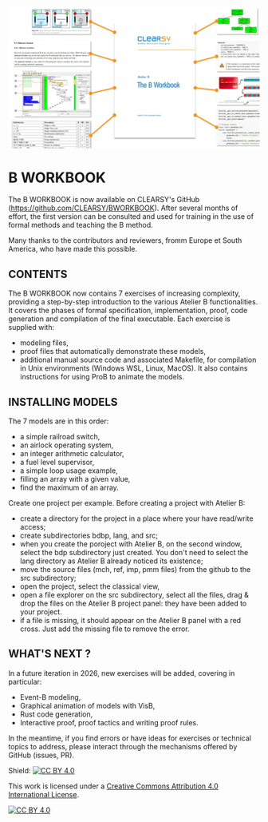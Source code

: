 ![](title.jpg)

# B WORKBOOK

The B WORKBOOK is now available on CLEARSY's GitHub (https://github.com/CLEARSY/BWORKBOOK).
After several months of effort, the first version can be consulted and used for training in the use of formal methods and teaching the B method.

Many thanks to the contributors and reviewers, fromm Europe et South America, who have made this possible.


## CONTENTS

The B WORKBOOK now contains 7 exercises of increasing complexity, providing a step-by-step introduction to the various Atelier B functionalities.
It covers the phases of formal specification, implementation, proof, code generation and compilation of the final executable.
Each exercise is supplied with:
- modeling files,
- proof files that automatically demonstrate these models,
- additional manual source code and associated Makefile, for compilation in Unix environments (Windows WSL, Linux, MacOS).
It also contains instructions for using ProB to animate the models.

## INSTALLING MODELS

The 7 models are in this order:
- a simple railroad switch,
- an airlock operating system,
- an integer arithmetic calculator,
- a fuel level supervisor,
- a simple loop usage example,
- filling an array with a given value,
- find the maximum of an array.

Create one project per example. 
Before creating a project with Atelier B: 
- create a directory for the project in a place where your have read/write access;
- create subdirectories bdbp, lang, and src;
- when you create the poroject with Atelier B, on the second window, select the bdp subdirectory just created. You don't need to select the lang directory as Atelier B already noticed its existence;
- move the source files (mch, ref, imp, pmm files) from the github to the src subdirectory;
- open the project, select the classical view,
- open a file explorer on the src subdirectory, select all the files, drag & drop the files on the Atelier B project panel: they have been added to your project.
- if a file is missing, it should appear on the Atelier B panel with a red cross. Just add the missing file to remove the error.

## WHAT'S NEXT ?

In a future iteration in 2026, new exercises will be added, covering in particular:
- Event-B modeling,
- Graphical animation of models with VisB,
- Rust code generation,
- Interactive proof, proof tactics and writing proof rules.

In the meantime, if you find errors or have ideas for exercises or technical topics to address, please interact through the mechanisms offered by GitHub (issues, PR).

Shield: [![CC BY 4.0][cc-by-shield]][cc-by]

This work is licensed under a
[Creative Commons Attribution 4.0 International License][cc-by].

[![CC BY 4.0][cc-by-image]][cc-by]

[cc-by]: http://creativecommons.org/licenses/by/4.0/
[cc-by-image]: https://i.creativecommons.org/l/by/4.0/88x31.png
[cc-by-shield]: https://img.shields.io/badge/License-CC%20BY%204.0-lightgrey.svg**
